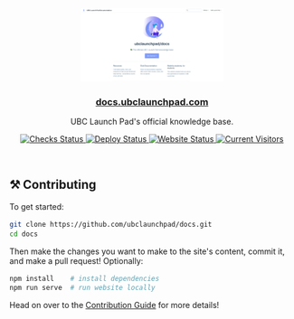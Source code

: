 <p align="center">
  <a href="https://docs.ubclaunchpad.com">
    <img src="./img/homepage.png" width="50%" alt="homepage"/>
  </a>
</p>

<h3 align="center">
  <a href="https://docs.ubclaunchpad.com">docs.ubclaunchpad.com</a>
</h3>

<p align="center">
  UBC Launch Pad's official knowledge base.
</p>

<p align="center">
  <a href="https://github.com/ubclaunchpad/docs/actions?workflow=Checks">
    <img src="https://github.com/ubclaunchpad/docs/workflows/Checks/badge.svg"
      alt="Checks Status" />
  </a>
  <a href="https://app.netlify.com/sites/ubclaunchpad-docs/deploys">
    <img src="https://api.netlify.com/api/v1/badges/54de0b2a-89ee-4432-9f90-51bf0ef53b4f/deploy-status"
      alt="Deploy Status" />
  </a>
  <a href="https://docs.ubclaunchpad.com">
    <img src="https://img.shields.io/website/https/docs.ubclaunchpad.com.svg"
      alt="Website Status"/>
  </a>
  <a href="https://app.usefathom.com/share/oemmhhle/docs.ubclaunchpad.com">
    <img src="https://img.shields.io/badge/dynamic/json?color=%23533feb&label=current&query=%24.total&suffix=%20visitors&url=https%3A%2F%2Fapp.usefathom.com%2Fsites%2F4942%2Fcurrent_visitors"
      alt="Current Visitors">
  </a>
</p>

<br />

<!-- markdownlint-disable -->

## ⚒️ Contributing

To get started:

```sh
git clone https://github.com/ubclaunchpad/docs.git
cd docs
```

Then make the changes you want to make to the site's content, commit it, and make a pull request! Optionally:

```sh
npm install    # install dependencies
npm run serve  # run website locally
```

Head on over to the [Contribution Guide](./CONTRIBUTING.md) for more details!
